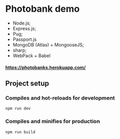 # Photobank demo

  - Node.js;
  - Express.js;
  - Pug;
  - Passport.js
  - MongoDB (Atlas) + MongooseJS;
  - sharp;
  - WebPack + Babel

#### https://photobanks.herokuapp.com/

## Project setup

### Compiles and hot-reloads for development
```
npm run dev
```

### Compiles and minifies for production
```
npm run build
```

